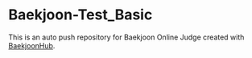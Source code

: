 # Baekjoon-Test_Basic
This is an auto push repository for Baekjoon Online Judge created with [BaekjoonHub](https://github.com/BaekjoonHub/BaekjoonHub).
